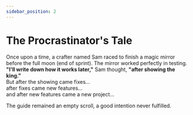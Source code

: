 ```yaml
---
sidebar_position: 2
---
```


# The Procrastinator's Tale
Once upon a time, a crafter named Sam raced to finish a magic mirror before the full moon (end of sprint). The mirror worked perfectly in testing.  
**"I'll write down how it works later,"** Sam thought, **"after showing the king."**  
But after the showing came fixes...  
after fixes came new features...   
and after new features came a new project...
  
  
  
  
The guide remained an empty scroll, a good intention never fulfilled.

